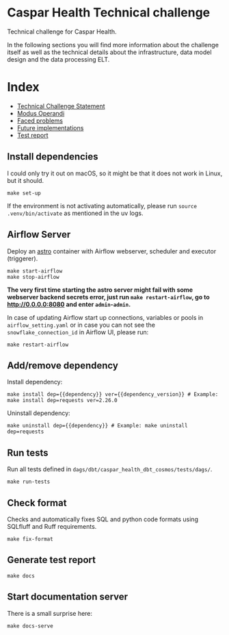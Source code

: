 # Caspar Health Technical challenge

Technical challenge for Caspar Health.

In the following sections you will find more information about the challenge
itself as well as the technical details about the infrastructure, data model
design and the data processing ELT.

# Index

- [Technical Challenge Statement](docs/statement.md)
- [Modus Operandi](docs/modus_operandi.md)
- [Faced problems](docs/faced_problems.md)
- [Future implementations](docs/future_implementations.md)
- [Test report](docs/tests/index.md)

## Install dependencies
 I could only try it out on macOS, so it might be that it does not work in
 Linux, but it should.
```
make set-up
```
If the environment is not activating automatically, please run 
`source .venv/bin/activate` as mentioned in the uv logs.

## Airflow Server

Deploy an [astro](https://www.astronomer.io/docs/) container with Airflow webserver, scheduler and 
executor (triggerer).

```shell
make start-airflow
make stop-airflow
```

**The very first time starting the astro server might fail with some webserver 
backend secrets error, just run `make restart-airflow`, go to
http://0.0.0.0:8080 and enter `admin`-`admin`.**

In case of updating Airflow start up connections, variables or pools in 
`airflow_setting.yaml` or in case you can not see the `snowflake_connection_id`
in Airflow UI, please run:

```shell
make restart-airflow
```

## Add/remove dependency

Install dependency:
```
make install dep={{dependency}} ver={{dependency_version}} # Example: make install dep=requests ver=2.26.0
```

Uninstall dependency:
```
make uninstall dep={{dependency}} # Example: make uninstall dep=requests
```

## Run tests

Run all tests defined in `dags/dbt/caspar_health_dbt_cosmos/tests/dags/`.

```
make run-tests
```

## Check format

Checks and automatically fixes SQL and python code formats using SQLfluff 
and Ruff requirements.

```
make fix-format
```

## Generate test report


```
make docs
```

## Start documentation server

There is a small surprise here:
```
make docs-serve
```